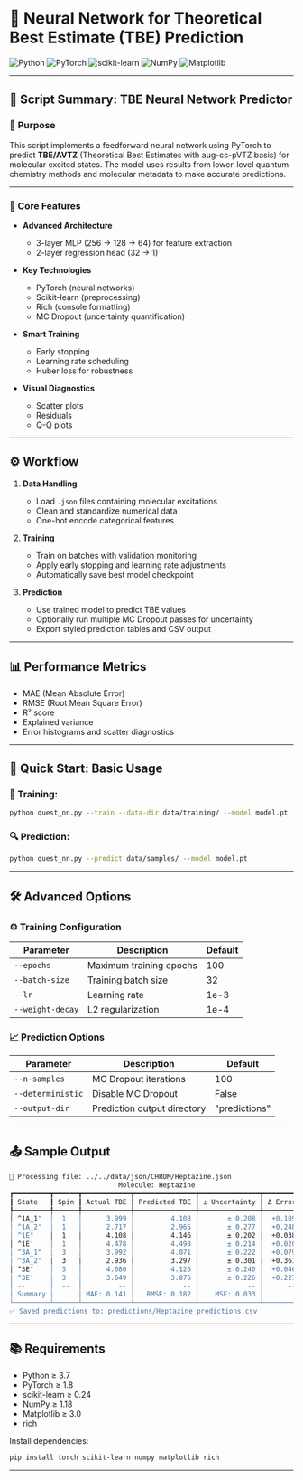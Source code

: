 # 🧪 Neural Network for Theoretical Best Estimate (TBE) Prediction

![Python](https://img.shields.io/badge/Python-3.7%2B-blue)
![PyTorch](https://img.shields.io/badge/PyTorch-1.8%2B-orange)
![scikit-learn](https://img.shields.io/badge/scikit--learn-0.24%2B-success)
![NumPy](https://img.shields.io/badge/NumPy-1.18%2B-important)
![Matplotlib](https://img.shields.io/badge/Matplotlib-3.0%2B-blue)

---

## 📌 Script Summary: TBE Neural Network Predictor

### 🔬 **Purpose**
This script implements a feedforward neural network using PyTorch to predict **TBE/AVTZ** (Theoretical Best Estimates with aug-cc-pVTZ basis) for molecular excited states. The model uses results from lower-level quantum chemistry methods and molecular metadata to make accurate predictions.

---

### 🧠 Core Features

- **Advanced Architecture**
  - 3-layer MLP (256 → 128 → 64) for feature extraction
  - 2-layer regression head (32 → 1)

- **Key Technologies**
  - PyTorch (neural networks)
  - Scikit-learn (preprocessing)
  - Rich (console formatting)
  - MC Dropout (uncertainty quantification)

- **Smart Training**
  - Early stopping
  - Learning rate scheduling
  - Huber loss for robustness

- **Visual Diagnostics**
  - Scatter plots
  - Residuals
  - Q-Q plots

---

## ⚙️ Workflow

1. **Data Handling**
   - Load `.json` files containing molecular excitations
   - Clean and standardize numerical data
   - One-hot encode categorical features

2. **Training**
   - Train on batches with validation monitoring
   - Apply early stopping and learning rate adjustments
   - Automatically save best model checkpoint

3. **Prediction**
   - Use trained model to predict TBE values
   - Optionally run multiple MC Dropout passes for uncertainty
   - Export styled prediction tables and CSV output

---

## 📊 Performance Metrics

- MAE (Mean Absolute Error)
- RMSE (Root Mean Square Error)
- R² score
- Explained variance
- Error histograms and scatter diagnostics

---
  
## 🚀 Quick Start: Basic Usage

### 🔧 Training:

```bash
python quest_nn.py --train --data-dir data/training/ --model model.pt
```

### 🔍 Prediction:

```bash
python quest_nn.py --predict data/samples/ --model model.pt
```

---

## 🛠️ Advanced Options

### ⚙️ Training Configuration

| Parameter | Description | Default |
|-----------|-------------|---------|
| `--epochs` | Maximum training epochs | 100 |
| `--batch-size` | Training batch size | 32 |
| `--lr` | Learning rate | 1e-3 |
| `--weight-decay` | L2 regularization | 1e-4 |

### 📈 Prediction Options

| Parameter | Description | Default |
|-----------|-------------|---------|
| `--n-samples` | MC Dropout iterations | 100 |
| `--deterministic` | Disable MC Dropout | False |
| `--output-dir` | Prediction output directory | "predictions" |

---

## 📤 Sample Output

```bash
🔮 Processing file: ../../data/json/CHROM/Heptazine.json
                           Molecule: Heptazine                           
┏━━━━━━━━━┳━━━━━━┳━━━━━━━━━━━━┳━━━━━━━━━━━━━━━┳━━━━━━━━━━━━━━━┳━━━━━━━━━┓
┃ State   ┃ Spin ┃ Actual TBE ┃ Predicted TBE ┃ ± Uncertainty ┃ Δ Error ┃
┡━━━━━━━━━╇━━━━━━╇━━━━━━━━━━━━╇━━━━━━━━━━━━━━━╇━━━━━━━━━━━━━━━╇━━━━━━━━━┩
│ ^1A_1"  │  1   │      3.999 │         4.108 │       ± 0.208 │  +0.109 │
│ ^1A_2'  │  1   │      2.717 │         2.965 │       ± 0.277 │  +0.248 │
│ ^1E"    │  1   │      4.108 │         4.146 │       ± 0.202 │  +0.038 │
│ ^1E'    │  1   │      4.478 │         4.498 │       ± 0.214 │  +0.020 │
│ ^3A_1"  │  3   │      3.992 │         4.071 │       ± 0.222 │  +0.079 │
│ ^3A_2'  │  3   │      2.936 │         3.297 │       ± 0.301 │  +0.361 │
│ ^3E"    │  3   │      4.080 │         4.126 │       ± 0.240 │  +0.046 │
│ ^3E'    │  3   │      3.649 │         3.876 │       ± 0.226 │  +0.227 │
│ --      │  --  │         -- │            -- │            -- │      -- │
│ Summary │      │ MAE: 0.141 │   RMSE: 0.182 │    MSE: 0.033 │         │
└─────────┴──────┴────────────┴───────────────┴───────────────┴─────────┘
✅ Saved predictions to: predictions/Heptazine_predictions.csv
```

---

## 📚 Requirements

- Python ≥ 3.7  
- PyTorch ≥ 1.8  
- scikit-learn ≥ 0.24  
- NumPy ≥ 1.18  
- Matplotlib ≥ 3.0  
- rich

Install dependencies:

```bash
pip install torch scikit-learn numpy matplotlib rich
```
---


